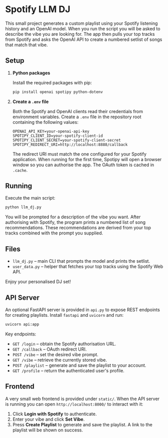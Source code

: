 # Spotify LLM DJ

This small project generates a custom playlist using your Spotify listening history and an OpenAI model. When you run the script you will be asked to describe the vibe you are looking for. The app then pulls your top tracks from Spotify and asks the OpenAI API to create a numbered setlist of songs that match that vibe.

## Setup

1. **Python packages**

   Install the required packages with pip:

   ```bash
   pip install openai spotipy python-dotenv
   ```

2. **Create a `.env` file**

   Both the Spotify and OpenAI clients read their credentials from environment variables. Create a `.env` file in the repository root containing the following values:

   ```env
   OPENAI_API_KEY=your-openai-api-key
   SPOTIPY_CLIENT_ID=your-spotify-client-id
   SPOTIPY_CLIENT_SECRET=your-spotify-client-secret
   SPOTIPY_REDIRECT_URI=http://localhost:8888/callback
   ```

   The redirect URI must match the one configured for your Spotify application. When running for the first time, Spotipy will open a browser window so you can authorise the app. The OAuth token is cached in `.cache`.

## Running

Execute the main script:

```bash
python llm_dj.py
```

You will be prompted for a description of the vibe you want. After authorising with Spotify, the program prints a numbered list of song recommendations. These recommendations are derived from your top tracks combined with the prompt you supplied.

## Files

- `llm_dj.py` – main CLI that prompts the model and prints the setlist.
- `user_data.py` – helper that fetches your top tracks using the Spotify Web API.

Enjoy your personalised DJ set!

## API Server

An optional FastAPI server is provided in `api.py` to expose REST
endpoints for creating playlists. Install `fastapi` and `uvicorn` and
run:

```bash
uvicorn api:app
```

Key endpoints:

- `GET /login` – obtain the Spotify authorisation URL.
- `GET /callback` – OAuth redirect URI.
- `POST /vibe` – set the desired vibe prompt.
- `GET /vibe` – retrieve the currently stored vibe.
- `POST /playlist` – generate and save the playlist to your account.
- `GET /profile` – return the authenticated user's profile.

## Frontend

A very small web frontend is provided under `static/`. When the API server is
running you can open `http://localhost:8000/` to interact with it:

1. Click **Login with Spotify** to authenticate.
2. Enter your vibe and click **Set Vibe**.
3. Press **Create Playlist** to generate and save the playlist. A link to the
   playlist will be shown on success.

